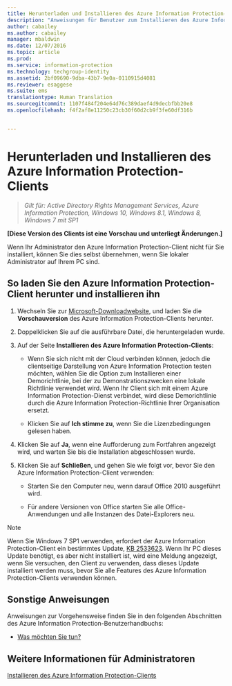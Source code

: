 ```yaml
---
title: Herunterladen und Installieren des Azure Information Protection-Clients | Azure Information Protection
description: "Anweisungen für Benutzer zum Installieren des Azure Information Protection-Clients für Windows, damit Sie Ihre Dokumente und E-Mails klassifizieren und schützen können."
author: cabailey
ms.author: cabailey
manager: mbaldwin
ms.date: 12/07/2016
ms.topic: article
ms.prod: 
ms.service: information-protection
ms.technology: techgroup-identity
ms.assetid: 2bf09690-9dba-43b7-9e0a-0110915d4081
ms.reviewer: esaggese
ms.suite: ems
translationtype: Human Translation
ms.sourcegitcommit: 1107f484f204e64d76c389daef4d9decbfbb20e8
ms.openlocfilehash: f4f2af8e11250c23cb30f60d2cb9f3fe60df316b


---
```


# <a name="download-and-install-the-azure-information-protection-client"></a>Herunterladen und Installieren des Azure Information Protection-Clients

>*Gilt für: Active Directory Rights Management Services, Azure Information Protection, Windows 10, Windows 8.1, Windows 8, Windows 7 mit SP1*

**[Diese Version des Clients ist eine Vorschau und unterliegt Änderungen.]**

Wenn Ihr Administrator den Azure Information Protection-Client nicht für Sie installiert, können Sie dies selbst übernehmen, wenn Sie lokaler Administrator auf Ihrem PC sind.

## <a name="to-download-and-install-the-azure-information-protection-client"></a>So laden Sie den Azure Information Protection-Client herunter und installieren ihn

1.  Wechseln Sie zur [Microsoft-Downloadwebsite](https://www.microsoft.com/en-us/download/details.aspx?id=53018), und laden Sie die **Vorschauversion** des Azure Information Protection-Clients herunter.

2. Doppelklicken Sie auf die ausführbare Datei, die heruntergeladen wurde. 

3. Auf der Seite **Installieren des Azure Information Protection-Clients**: 
    
    - Wenn Sie sich nicht mit der Cloud verbinden können, jedoch die clientseitige Darstellung von Azure Information Protection testen möchten, wählen Sie die Option zum Installieren einer Demorichtlinie, bei der zu Demonstrationszwecken eine lokale Richtlinie verwendet wird. Wenn Ihr Client sich mit einem Azure Information Protection-Dienst verbindet, wird diese Demorichtlinie durch die Azure Information Protection-Richtlinie Ihrer Organisation ersetzt.
    
    - Klicken Sie auf **Ich stimme zu**, wenn Sie die Lizenzbedingungen gelesen haben.

4. Klicken Sie auf **Ja**, wenn eine Aufforderung zum Fortfahren angezeigt wird, und warten Sie bis die Installation abgeschlossen wurde.

3. Klicken Sie auf **Schließen**, und gehen Sie wie folgt vor, bevor Sie den Azure Information Protection-Client verwenden:

    - Starten Sie den Computer neu, wenn darauf Office 2010 ausgeführt wird.
    
    - Für andere Versionen von Office starten Sie alle Office-Anwendungen und alle Instanzen des Datei-Explorers neu.

> [!NOTE]
> Wenn Sie Windows 7 SP1 verwenden, erfordert der Azure Information Protection-Client ein bestimmtes Update, [KB 2533623](https://support.microsoft.com/en-us/kb/2533623). Wenn Ihr PC dieses Update benötigt, es aber nicht installiert ist, wird eine Meldung angezeigt, wenn Sie versuchen, den Client zu verwenden, dass dieses Update installiert werden muss, bevor Sie alle Features des Azure Information Protection-Clients verwenden können.

## <a name="other-instructions"></a>Sonstige Anweisungen
Anweisungen zur Vorgehensweise finden Sie in den folgenden Abschnitten des Azure Information Protection-Benutzerhandbuchs:

-   [Was möchten Sie tun?](client-user-guide.md#what-do-you-want-to-do)

## <a name="additional-information-for-administrators"></a>Weitere Informationen für Administratoren
[Installieren des Azure Information Protection-Clients](info-protect-client.md)




<!--HONumber=Dec16_HO1-->


